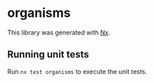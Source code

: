 # organisms

This library was generated with [Nx](https://nx.dev).

## Running unit tests

Run `nx test organisms` to execute the unit tests.
